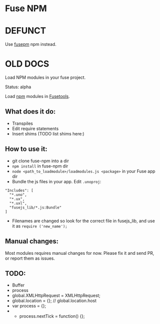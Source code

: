 Fuse NPM
========


DEFUNCT
=======

Use [fusepm](https://github.com/bolav/fusepm) npm instead.







OLD DOCS
========


Load NPM modules in your fuse project.

Status: alpha

Load [npm](https://www.npmjs.com/) modules in [Fusetools](https://www.fusetools.com/).


What does it do:
----------------

- Transpiles
- Edit require statements
- Insert shims (TODO list shims here:)


How to use it:
--------------

- git clone fuse-npm into a dir
- `npm install` in fuse-npm dir
- `node <path_to_loadmodule>/loadmodules.js <package>` in your Fuse app dir
- Bundle the js files in your app. Edit `.unoproj`:
```
"Includes": [
  "*.uno",
  "*.ux",
  "*.uxl",
  "fusejs_lib/*.js:Bundle"
]
```
- Filenames are changed so look for the correct file in fusejs_lib, and use it as `require ('new_name');`


Manual changes:
---------------

Most modules requires manual changes for now. Please fix it and send PR, or report them as issues.


TODO:
-----

- Buffer
- process
- global.XMLHttpRequest = XMLHttpRequest;
- global.location = {}; // global.location.host
- var process = {};
- - process.nextTick = function() {};
